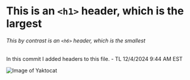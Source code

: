# This is an `<h1>` header, which is the largest
###### This by contrast is an `<h6>` header, which is the smallest

In this commit I added headers to this file. - TL 12/4/2024 9:44 AM EST



![Image of Yaktocat](https://octodex.github.com/images/yaktocat.png)
